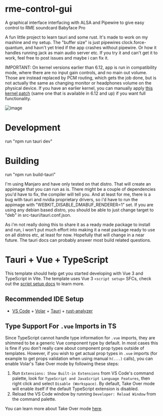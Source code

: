 # rme-control-gui

A graphical interface interfacing with ALSA and Pipewire to give easy control to RME soundcard Babyface Pro

A fun little project to learn tauri and some rust. It's made to work on my mashine and my setup. The "buffer size" is just pipewires clock.force-quantum, and havn't yet tried if the app crashes without pipewire. Or how it handles running jack as main audio server etc. If you try it and can't get it to work, feel free to post issues and maybe i can fix it. 

IMPORTANT: On kernel versions earlier than 6.12, app is run in compatibility mode, where there are no input gain controls, and no main out volume. Those are instead replaced by PCM routing, which gets the job done, but is not actually the same as changing monitor or headphones volume on the physical device. If you have an earlier kernel, you can manually apply [this kernel patch](https://github.com/stistrup/rme-gain-kernel-patch) (same one that is available in 6.12 and up) if you want full functionality.

![image](https://github.com/user-attachments/assets/021db914-f0e2-406b-b667-162300d76f97)

# Development

run "npm run tauri dev"

# Building
run "npm run build-tauri"

I'm using Manjaro and have only tested on that distro. That will create an appimage that you can run as is. There might be a couple of dependencies you'd have to fix, the compiler will tell you. And at least for me, there is a bug with tauri and nvidia proprietary drivers, so i'd have to run the appimage with "WEBKIT_DISABLE_DMABUF_RENDERER=1" set. If you are using any debian based distro, you should be able to just change target to "deb" in src-tauri/tauri.conf.json. 

As i'm not really doing this to share it as a ready made package to install and run, i won't put much effort into making it a neat package ready to use on all distros etc, at least for now. Hopefully that will change in a near future. The tauri docs can probably answer most build related questions. 

# Tauri + Vue + TypeScript

This template should help get you started developing with Vue 3 and TypeScript in Vite. The template uses Vue 3 `<script setup>` SFCs, check out the [script setup docs](https://v3.vuejs.org/api/sfc-script-setup.html#sfc-script-setup) to learn more.

## Recommended IDE Setup

- [VS Code](https://code.visualstudio.com/) + [Volar](https://marketplace.visualstudio.com/items?itemName=Vue.volar) + [Tauri](https://marketplace.visualstudio.com/items?itemName=tauri-apps.tauri-vscode) + [rust-analyzer](https://marketplace.visualstudio.com/items?itemName=rust-lang.rust-analyzer)

## Type Support For `.vue` Imports in TS

Since TypeScript cannot handle type information for `.vue` imports, they are shimmed to be a generic Vue component type by default. In most cases this is fine if you don't really care about component prop types outside of templates. However, if you wish to get actual prop types in `.vue` imports (for example to get props validation when using manual `h(...)` calls), you can enable Volar's Take Over mode by following these steps:

1. Run `Extensions: Show Built-in Extensions` from VS Code's command palette, look for `TypeScript and JavaScript Language Features`, then right click and select `Disable (Workspace)`. By default, Take Over mode will enable itself if the default TypeScript extension is disabled.
2. Reload the VS Code window by running `Developer: Reload Window` from the command palette.

You can learn more about Take Over mode [here](https://github.com/johnsoncodehk/volar/discussions/471).
